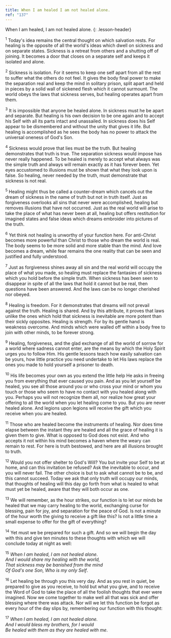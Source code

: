 ```yaml
---
title: When I am healed I am not healed alone.
ref: "137"
---
```


When I am healed, I am not healed alone.
{: .lesson-header}

<sup>1</sup> Today's idea remains the central thought on which salvation
rests. For healing is the opposite of all the world's ideas which dwell
on sickness and on separate states. Sickness is a retreat from others
and a shutting off of joining. It becomes a door that closes on a
separate self and keeps it isolated and alone.

<sup>2</sup> Sickness is isolation. For it seems to keep one self apart
from all the rest to suffer what the others do not feel. It gives the
body final power to make the separation real and keep the mind in
solitary prison, split apart and held in pieces by a solid wall of
sickened flesh which it cannot surmount. The world obeys the laws that
sickness serves, but healing operates apart from them.

<sup>3</sup> It is impossible that anyone be healed alone. In sickness
must he be apart and separate. But healing is his own decision to be one
again and to accept his Self with all its parts intact and unassailed.
In sickness does his Self appear to be dismembered and without the unity
that gives it life. But healing is accomplished as he sees the body has
no power to attack the universal oneness of God's Son.

<sup>4</sup> Sickness would prove that lies must be the truth. But
healing demonstrates that truth is true. The separation sickness would
impose has never really happened. To be healed is merely to accept what
always was the simple truth and always will remain exactly as it has
forever been. Yet eyes accustomed to illusions must be shown that what
they look upon is false. So healing, never needed by the truth, must
demonstrate that sickness is not real.

<sup>5</sup> Healing might thus be called a counter-dream which cancels
out the dream of sickness in the name of truth but not in truth itself.
Just as forgiveness overlooks all sins that never were accomplished,
healing but removes illusions that have not occurred. Just as the real
world will arise to take the place of what has never been at all,
healing but offers restitution for imagined states and false ideas which
dreams embroider into pictures of the truth.

<sup>6</sup> Yet think not healing is unworthy of your function here.
For anti-Christ becomes more powerful than Christ to those who dream the
world is real. The body seems to be more solid and more stable than the
mind. And love becomes a dream, while fear remains the one reality that
can be seen and justified and fully understood.

<sup>7</sup> Just as forgiveness shines away all sin and the real world
will occupy the place of what you made, so healing must replace the
fantasies of sickness which you hold before the simple truth. When
sickness has been seen to disappear in spite of all the laws that hold
it cannot but be real, then questions have been answered. And the laws
can be no longer cherished nor obeyed.

<sup>8</sup> Healing is freedom. For it demonstrates that dreams will
not prevail against the truth. Healing is shared. And by this attribute,
it proves that laws unlike the ones which hold that sickness is
inevitable are more potent than their sickly opposites. Healing is
strength. For by its gentle hand is weakness overcome. And minds which
were walled off within a body free to join with other minds, to be
forever strong.

<sup>9</sup> Healing, forgiveness, and the glad exchange of all the
world of sorrow for a world where sadness cannot enter, are the means by
which the Holy Spirit urges you to follow Him. His gentle lessons teach
how easily salvation can be yours, how little practice you need
undertake to let His laws replace the ones you made to hold yourself a
prisoner to death.

<sup>10</sup> His life becomes your own as you extend the little help He
asks in freeing you from everything that ever caused you pain. And as
you let yourself be healed, you see all those around you or who cross
your mind or whom you touch or those who seem to have no contact with
you healed along with you. Perhaps you will not recognize them all, nor
realize how great your offering to all the world when you let healing
come to you. But you are never healed alone. And legions upon legions
will receive the gift which you receive when you are healed.

<sup>11</sup> Those who are healed become the instruments of healing.
Nor does time elapse between the instant they are healed and all the
grace of healing it is given them to give. What is opposed to God does
not exist. And who accepts it not within his mind becomes a haven where
the weary can remain to rest. For here is truth bestowed, and here are
all illusions brought to truth.

<sup>12</sup> Would you not offer shelter to God's Will? You but invite
your Self to be at home, and can this invitation be refused? Ask the
inevitable to occur, and you will never fail. The other choice is but to
ask what cannot be to be, and this cannot succeed. Today we ask that
only truth will occupy our minds, that thoughts of healing will this day
go forth from what is healed to what must yet be healed, aware that they
will both occur as one.

<sup>13</sup> We will remember, as the hour strikes, our function is to
let our minds be healed that we may carry healing to the world,
exchanging curse for blessing, pain for joy, and separation for the
peace of God. Is not a minute of the hour worth the giving to receive a
gift like this? Is not a little time a small expense to offer for the
gift of everything?

<sup>14</sup> Yet must we be prepared for such a gift. And so we will
begin the day with this and give ten minutes to these thoughts with
which we will conclude today at night as well:

<sup>15</sup> *When I am healed, I am not healed alone.<br/>
And I would share my healing with the world,<br/>
That sickness may be banished from the mind<br/>
Of God's one Son, Who is my only Self*.

<sup>16</sup> Let healing be through you this very day. And as you rest
in quiet, be prepared to give as you receive, to hold but what you give,
and to receive the Word of God to take the place of all the foolish
thoughts that ever were imagined. Now we come together to make well all
that was sick and offer blessing where there was attack. Nor will we let
this function be forgot as every hour of the day slips by, remembering
our function with this thought:

<sup>17</sup> *When I am healed, I am not healed alone.<br/>
And I would bless my brothers, for I would<br/>
Be healed with them as they are healed with me*.

